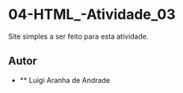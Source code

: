 # 04-HTML_-Atividade_03
Site simples a ser feito para esta atividade.

## Autor
- ** Luigi Aranha de Andrade